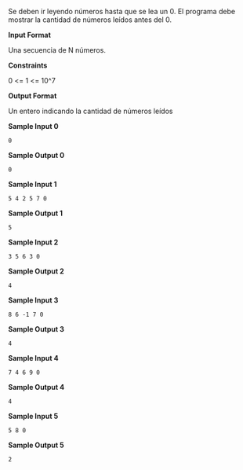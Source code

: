 Se deben ir leyendo números hasta que se lea un 0. El programa debe
mostrar la cantidad de números leídos antes del 0.

**Input Format**

Una secuencia de N números.

**Constraints**

0 \<= 1 \<= 10^7

**Output Format**

Un entero indicando la cantidad de números leídos

**Sample Input 0**

``` 
0
```

**Sample Output 0**

``` 
0
```

**Sample Input 1**

    5 4 2 5 7 0

**Sample Output 1**

``` 
5
```

**Sample Input 2**

    3 5 6 3 0

**Sample Output 2**

``` 
4
```

**Sample Input 3**

    8 6 -1 7 0

**Sample Output 3**

``` 
4
```

**Sample Input 4**

    7 4 6 9 0

**Sample Output 4**

``` 
4
```

**Sample Input 5**

    5 8 0

**Sample Output 5**

``` 
2
```

